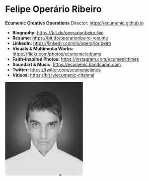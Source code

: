# Felipe Operário Ribeiro
**Ecumenic Creative Operations** Director: https://ecumenic.github.io
* **Biography:** https://bit.do/operarioribeiro-bio
* **Resume:** https://bit.do/operarioribeiro-resume
* **LinkedIn:** https://linkedin.com/in/operarioribeiro
* **Visuals & Multimedia Works:** https://flickr.com/photos/ecumenic/albums
* **Faith-Inspired Photos:** https://instagram.com/ecumenictimes
* **Soundart & Music:** https://ecumenic.bandcamp.com
* **Twitter:** https://twitter.com/ecumenictimes
* **Videos:** https://bit.ly/ecumenic-channel

![Our Logo](https://github.com/operarioribeiro/portfolio/blob/master/operario.png)
